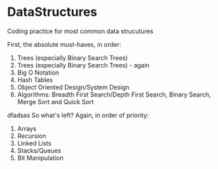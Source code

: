 # DataStructures
Coding practice for most common data strucutures

First, the absolute must-haves, in order:
1. Trees (especially Binary Search Trees)
2. Trees (especially Binary Search Trees) - again
3. Big O Notation
4. Hash Tables
5. Object Oriented Design/System Design
6. Algorithms: Breadth First Search/Depth First Search, Binary Search, Merge Sort and Quick Sort

dfadsas
So what's left? Again, in order of priority:
1. Arrays
2. Recursion
3. Linked Lists
4. Stacks/Queues
5. Bit Manipulation
